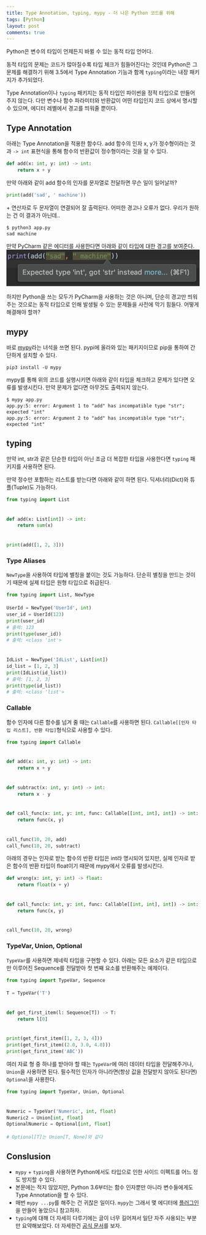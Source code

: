 ```yaml
---
title: Type Annotation, typing, mypy - 더 나은 Python 코드를 위해
tags: [Python]
layout: post
comments: true
---
```


Python은 변수의 타입이 언제든지 바뀔 수 있는 동적 타입 언어다.

동적 타입의 문제는 코드가 많아질수록 타입 체크가 힘들어진다는 것인데 Python은 그 문제를 해결하기 위해 3.5에서 Type Annotation 기능과 함께 `typing`이라는 내장 패키지가 추가되었다.

Type Annotation이나 `typing` 패키지는 동적 타입인 파이썬을 정적 타입으로 만들어주지 않는다. 다만 변수나 함수 파라미터와 반환값이 어떤 타입인지 코드 상에서 명시할 수 있으며, 에디터 레벨에서 경고를 띄워줄 뿐이다.

## Type Annotation

아래는 Type Annotation을 적용한 함수다. add 함수의 인자 x, y가 정수형이라는 것과 `-> int` 표현식을 통해 함수의 반환값이 정수형이라는 것을 알 수 있다.
```python
def add(x: int, y: int) -> int:
    return x + y
```

만약 아래와 같이 add 함수의 인자를 문자열로 전달하면 무슨 일이 일어날까?
```python
print(add('sad', ' machine'))
```


\+ 연산자로 두 문자열이 연결되어 잘 출력된다. 어떠한 경고나 오류가 없다. 우리가 원하는 건 이 결과가 아닌데..
```
$ python3 app.py
sad machine
```

만약 PyCharm 같은 에디터를 사용한다면 아래와 같이 타입에 대한 경고를 보여준다.
![wrong type warning in PyCharm](/images/python-3-type-annotation-and-typing/type-warning.png)

하지만 Python을 쓰는 모두가 PyCharm을 사용하는 것은 아니며, 단순히 경고만 띄워주는 것으로는 동적 타입으로 인해 발생될 수 있는 문제들을 사전에 막기 힘들다. 어떻게 해결해야 할까?

## mypy

바로 [mypy](http://mypy-lang.org)라는 녀석을 쓰면 된다. pypi에 올라와 있는 패키지이므로 pip을 통하여 간단하게 설치할 수 있다.
```
pip3 install -U mypy
```

mypy를 통해 위의 코드를 실행시키면 아래와 같이 타입을 체크하고 문제가 있다면 오류를 발생시킨다. 만약 문제가 없다면 아무것도 출력되지 않는다.
```
$ mypy app.py 
app.py:5: error: Argument 1 to "add" has incompatible type "str"; expected "int"
app.py:5: error: Argument 2 to "add" has incompatible type "str"; expected "int"
```

## typing

만약 int, str과 같은 단순한 타입이 아닌 조금 더 복잡한 타입을 사용한다면 `typing` 패키지를 사용하면 된다.

만약 정수만 포함하는 리스트를 받는다면 아래와 같이 하면 된다. 딕셔너리(Dict)와 튜플(Tuple)도 가능하다.
```python
from typing import List


def add(x: List[int]) -> int:
    return sum(x)


print(add([1, 2, 3]))
```

### Type Aliases
`NewType`을 사용하여 타입에 별칭을 붙이는 것도 가능하다. 단순히 별칭을 만드는 것이기 때문에 실제 타입은 원형 타입으로 취급된다.
```python
from typing import List, NewType

UserId = NewType('UserId', int)
user_id = UserId(123)
print(user_id)
# 출력: 123
print(type(user_id))
# 출력: <class 'int'>


IdList = NewType('IdList', List[int])
id_list = [1, 2, 3]
print(IdList(id_list))
# 출력: [1, 2, 3]
print(type(id_list))
# 출력: <class 'list'>
```

### Callable
함수 인자에 다른 함수를 넘겨 줄 때는 `Callable`를 사용하면 된다. `Callable[[인자 타입 리스트], 반환 타입]`형식으로 사용할 수 있다.
```python
from typing import Callable


def add(x: int, y: int) -> int:
    return x + y


def subtract(x: int, y: int) -> int:
    return x - y


def call_func(x: int, y: int, func: Callable[[int, int], int]) -> int:
    return func(x, y)


call_func(10, 20, add)
call_func(10, 20, subtract)
```

아래의 경우는 인자로 받는 함수의 반환 타입은 int라 명시되어 있지만, 실제 인자로 받은 함수의 반환 타입이 float이기 때문에 mypy에서 오류를 발생시킨다.   
```python
def wrong(x: int, y: int) -> float:
    return float(x + y)


def call_func(x: int, y: int, func: Callable[[int, int], int]) -> int:
    return func(x, y)


call_func(10, 20, wrong)
```

### TypeVar, Union, Optional

`TypeVar`를 사용하면 제네릭 타입을 구현할 수 있다. 아래는 모든 요소가 같은 타입으로만 이루어진 Sequence를 전달받아 첫 번째 요소를 반환해주는 예제이다.
```python
from typing import TypeVar, Sequence

T = TypeVar('T')


def get_first_item(l: Sequence[T]) -> T:
    return l[0]


print(get_first_item([1, 2, 3, 4]))
print(get_first_item((2.0, 3.0, 4.0)))
print(get_first_item('ABC'))
```

여러 자료 형 중 하나를 받아야 할 때는 `TypeVar`에 여러 데이터 타입을 전달해주거나, `Union`을 사용하면 된다.
필수적인 인자가 아니라면(항상 값을 전달받지 않아도 된다면) `Optional`을 사용한다.
```python
from typing import TypeVar, Union, Optional


Numeric = TypeVar('Numeric', int, float)
Numeric2 = Union[int, float]
OptionalNumeric = Optional[int, float]

# Optional[T]는 Union[T, None]와 같다
```


## Conslusion


- `mypy` + `typing`을 사용하면 Python에서도 타입으로 인한 사이드 이펙트를 어느 정도 방지할 수 있다.
- 본문에는 적지 않았지만, Python 3.6부터는 함수 인자뿐만 아니라 변수들에게도 Type Annotation을 할 수 있다.
- 매번 `mypy ...py`를 해주는 건 귀찮은 일이다. `mypy`는 그래서 몇 에디터에 [플러그인](https://github.com/python/mypy#ide--linter-integrations)을 만들어 놓았으니 참고하자.
- `typing`에 대해 더 자세히 다루기에는 글이 너무 길어져서 일단 자주 사용되는 부분만 요약해보았다. 더 자세한건 [공식 문서](https://docs.python.org/ko/3.7/library/typing.html)를 보자.

